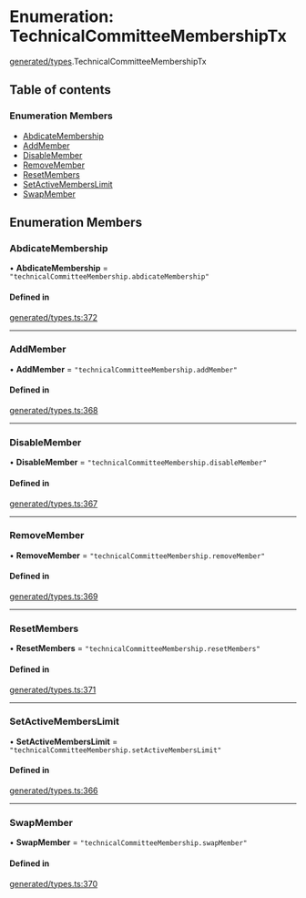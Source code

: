 # Enumeration: TechnicalCommitteeMembershipTx

[generated/types](../wiki/generated.types).TechnicalCommitteeMembershipTx

## Table of contents

### Enumeration Members

- [AbdicateMembership](../wiki/generated.types.TechnicalCommitteeMembershipTx#abdicatemembership)
- [AddMember](../wiki/generated.types.TechnicalCommitteeMembershipTx#addmember)
- [DisableMember](../wiki/generated.types.TechnicalCommitteeMembershipTx#disablemember)
- [RemoveMember](../wiki/generated.types.TechnicalCommitteeMembershipTx#removemember)
- [ResetMembers](../wiki/generated.types.TechnicalCommitteeMembershipTx#resetmembers)
- [SetActiveMembersLimit](../wiki/generated.types.TechnicalCommitteeMembershipTx#setactivememberslimit)
- [SwapMember](../wiki/generated.types.TechnicalCommitteeMembershipTx#swapmember)

## Enumeration Members

### AbdicateMembership

• **AbdicateMembership** = ``"technicalCommitteeMembership.abdicateMembership"``

#### Defined in

[generated/types.ts:372](https://github.com/PolymathNetwork/polymesh-sdk/blob/c37bc05d/src/generated/types.ts#L372)

___

### AddMember

• **AddMember** = ``"technicalCommitteeMembership.addMember"``

#### Defined in

[generated/types.ts:368](https://github.com/PolymathNetwork/polymesh-sdk/blob/c37bc05d/src/generated/types.ts#L368)

___

### DisableMember

• **DisableMember** = ``"technicalCommitteeMembership.disableMember"``

#### Defined in

[generated/types.ts:367](https://github.com/PolymathNetwork/polymesh-sdk/blob/c37bc05d/src/generated/types.ts#L367)

___

### RemoveMember

• **RemoveMember** = ``"technicalCommitteeMembership.removeMember"``

#### Defined in

[generated/types.ts:369](https://github.com/PolymathNetwork/polymesh-sdk/blob/c37bc05d/src/generated/types.ts#L369)

___

### ResetMembers

• **ResetMembers** = ``"technicalCommitteeMembership.resetMembers"``

#### Defined in

[generated/types.ts:371](https://github.com/PolymathNetwork/polymesh-sdk/blob/c37bc05d/src/generated/types.ts#L371)

___

### SetActiveMembersLimit

• **SetActiveMembersLimit** = ``"technicalCommitteeMembership.setActiveMembersLimit"``

#### Defined in

[generated/types.ts:366](https://github.com/PolymathNetwork/polymesh-sdk/blob/c37bc05d/src/generated/types.ts#L366)

___

### SwapMember

• **SwapMember** = ``"technicalCommitteeMembership.swapMember"``

#### Defined in

[generated/types.ts:370](https://github.com/PolymathNetwork/polymesh-sdk/blob/c37bc05d/src/generated/types.ts#L370)
